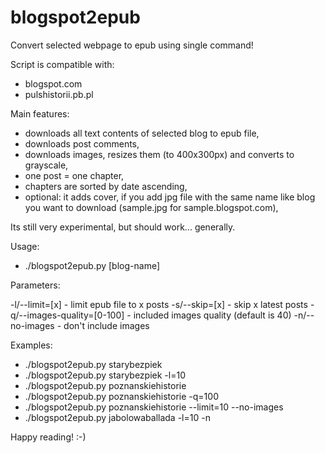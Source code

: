 # blogspot2epub
Convert selected webpage to epub using single command!

Script is compatible with:
- blogspot.com
- pulshistorii.pb.pl

Main features:
- downloads all text contents of selected blog to epub file,
- downloads post comments,
- downloads images, resizes them (to 400x300px) and converts to grayscale,
- one post = one chapter,
- chapters are sorted by date ascending,
- optional: it adds cover, if you add jpg file with the same name like blog you want to download (sample.jpg for sample.blogspot.com),

Its still very experimental, but should work... generally.

Usage:
- ./blogspot2epub.py [blog-name] <parameters>

Parameters:

-l/--limit=[x] - limit epub file to x posts
-s/--skip=[x] - skip x latest posts
-q/--images-quality=[0-100] - included images quality (default is 40)
-n/--no-images - don't include images

Examples:
- ./blogspot2epub.py starybezpiek
- ./blogspot2epub.py starybezpiek -l=10
- ./blogspot2epub.py poznanskiehistorie
- ./blogspot2epub.py poznanskiehistorie -q=100
- ./blogspot2epub.py poznanskiehistorie --limit=10 --no-images
- ./blogspot2epub.py jabolowaballada -l=10 -n

Happy reading!
:-)
